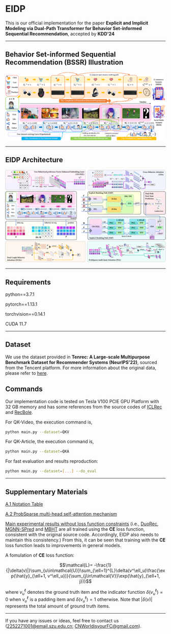 # EIDP
This is our official implementation for the paper **Explicit and Implicit Modeling via Dual-Path Transformer for Behavior Set-informed Sequential Recommendation**, accepted by **KDD'24**
* * *

## Behavior Set-informed Sequential Recommendation (BSSR) Illustration
![](BSSR.png)
* * *

## EIDP Architecture
![](EIDP.png)
* * *

## Requirements
python==3.7.1

pytorch==1.13.1

torchvision==0.14.1

CUDA 11.7
* * *

## Dataset
We use the dataset provided in **Tenrec: A Large-scale Multipurpose Benchmark Dataset for Recommender Systems (NeurIPS'22)**, sourced from the Tencent platform. For more information about the original data, please refer to [here](https://github.com/yuangh-x/2022-NIPS-Tenrec).

## Commands
Our implementation code is tested on Tesla V100 PCIE GPU Platform with 32 GB memory and has some references from the source codes of [ICLRec](https://github.com/salesforce/ICLRec) and [RecBole](https://github.com/RUCAIBox/RecBole).

For QK-Video, the execution command is,
```bash
python main.py --dataset=QKV
```

For QK-Article, the execution command is,
```bash
python main.py --dataset=QKA
```

For fast evaluation and results reproduction:
```bash
python main.py --dataset=[...] --do_eval
```
* * *

## Supplementary Materials
[A.1 Notation Table](A1NotationTable.pdf)

[A.2 ProbSparse multi-head self-attention mechanism](A2Algo_PSA.pdf)

[Main experimental results without loss function constraints](EIDP_onCE.pdf) (i.e., [DuoRec](https://github.com/RuihongQiu/DuoRec), [MGNN-SPred](https://github.com/Autumn945/MGNN-SPred) and [MBHT](https://github.com/yuh-yang/MBHT-KDD22) are all trained using the **CE** loss function, consistent with the original source code. Accordingly, EIDP also needs to maintain this consistency.) From this, it can be seen that training with the **CE** loss function leads to improvements in general models.

A fomulation of **CE** loss function:
```math
\mathcal{L}= -\frac{1}{|\delta(v)|}\sum_{u\in\mathcal{U}}\sum_{\ell=1}^{L}\delta(v^\ell_u)\frac{\exp(\hat{y}_{\ell+1, v^\ell_u})}{\sum_{j\in\mathcal{V}}\exp(\hat{y}_{\ell+1, j})}
```
where $v^\ell_u$ denotes the ground truth item and the indicator function $\delta(v^\ell_u)=0$ when $v^\ell_u$ is a padding item and $\delta(v^\ell_u)=1$ otherwise. Note that $|\delta(v)|$ represents the total amount of ground truth items.
* * *

If you have any issues or ideas, feel free to contact us ([2252271001@email.szu.edu.cn](mailto:2252271001@email.szu.edu.cn); [CNWorldisyourFC@gmail.com](mailto:CNWorldisyourFC@gmail.com)).
